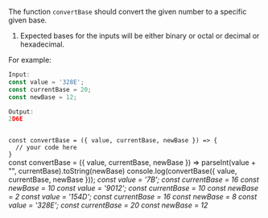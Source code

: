 The function `convertBase` should convert the given number to a specific given base.

1. Expected bases for the inputs will be either binary or octal or decimal or hexadecimal.

For example:
```js
Input:
const value = '328E';
const currentBase = 20;
const newBase = 12;

Output:
2D6E
```
<codeblock language="javascript" type="exercise" testMode="multipleInput">
<code>
const convertBase = ({ value, currentBase, newBase }) => {
  // your code here
}
</code>

<solution>
const convertBase = ({ value, currentBase, newBase }) => parseInt(value + "", currentBase).toString(newBase)
</solution>

<testcases>
<caller>
console.log(convertBase({ value, currentBase, newBase }));
</caller>
<testcase>
<i>
const value = '7B';
  const currentBase = 16
  const newBase = 10
</i>
</testcase>
<testcase>
<i>
const value = '9012';
  const currentBase = 10
  const newBase = 2
</i>
</testcase>
<testcase>
<i>
const value = '154D';
  const currentBase = 16
  const newBase = 8
</i>
</testcase>
<testcase>
<i>
const value = '328E';
  const currentBase = 20
  const newBase = 12
</i>
</testcase>
</testcases>
</codeblock>
